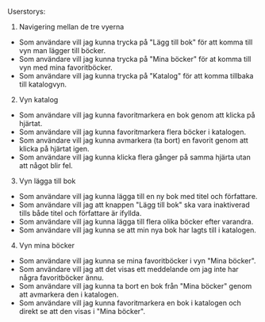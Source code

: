 Userstorys:

1. Navigering mellan de tre vyerna
- Som användare vill jag kunna trycka på "Lägg till bok" för att komma till vyn man lägger till böcker.
- Som användare vill jag kunna trycka på "Mina böcker" för at komma till vyn med mina favoritböcker.
- Som användare vill jag kunna trycka på "Katalog" för att komma tillbaka till katalogvyn.

2. Vyn katalog
- Som användare vill jag kunna favoritmarkera en bok genom att klicka på hjärtat.
- Som användare vill jag kunna favoritmarkera flera böcker i katalogen.
- Som användare vill jag kunna avmarkera (ta bort) en favorit genom att klicka på hjärtat igen.
- Som användare vill jag kunna klicka flera gånger på samma hjärta utan att något blir fel.

3. Vyn lägga till bok
- Som användare vill jag kunna lägga till en ny bok med titel och författare. 
- Som användare vill jag att knappen "Lägg till bok" ska vara inaktiverad tills både titel och författare är ifyllda.
- Som användare vill jag kunna lägga till flera olika böcker efter varandra.
- Som användare vill jag kunna se att min nya bok har lagts till i katalogen.

4. Vyn mina böcker
- Som användare vill jag kunna se mina favoritböcker i vyn "Mina böcker".
- Som användare vill jag att det visas ett meddelande om jag inte har några favoritböcker ännu.
- Som användare vill jag kunna ta bort en bok från "Mina böcker" genom att avmarkera den i katalogen.
- Som användare vill jag kunna favoritmarkera en bok i katalogen och direkt se att den visas i "Mina böcker".